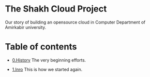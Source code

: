 # The Shakh Cloud Project
 
Our story of building an opensource cloud in Computer Department of Amirkabir university.
 
# Table of contents
 
+ [0.History](0.History.md)
The very beginning efforts.
 
+ [1.Inro](1.Intro.md)
This is how we started again.

